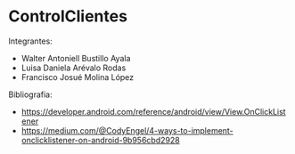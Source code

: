 # ControlClientes
Integrantes:
- Walter Antoniell Bustillo Ayala
- Luisa Daniela Arévalo Rodas
- Francisco Josué Molina López

Bibliografia:
- https://developer.android.com/reference/android/view/View.OnClickListener
- https://medium.com/@CodyEngel/4-ways-to-implement-onclicklistener-on-android-9b956cbd2928
